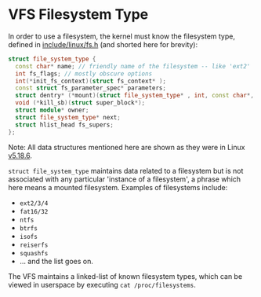 # VFS Filesystem Type

In order to use a filesystem, the kernel must know the filesystem type, defined in [include/linux/fs.h](https://elixir.bootlin.com/linux/v5.7-rc4/source/include/linux/fs.h#L2234) (and shorted here for brevity):

```cpp
struct file_system_type {
  const char* name; // friendly name of the filesystem -- like 'ext2'
  int fs_flags; // mostly obscure options   
  int(*init_fs_context)(struct fs_context* );
  const struct fs_parameter_spec* parameters;
  struct dentry* (*mount)(struct file_system_type* , int, const char*, void*);
  void (*kill_sb)(struct super_block*);
  struct module* owner;
  struct file_system_type* next;
  struct hlist_head fs_supers;
};
```

Note: All data structures mentioned here are shown as they were in Linux [v5.18.6](https://elixir.bootlin.com/linux/v5.18.6/source).

`struct file_system_type` maintains data related to a filesystem but is not associated with any particular 'instance of a filesystem', a phrase which here means a mounted filesystem. Examples of filesystems include:

- `ext2/3/4`
- `fat16/32`
- `ntfs`
- `btrfs`
- `isofs`
- `reiserfs`
- `squashfs`
- ... and the list goes on.

The VFS maintains a linked-list of known filesystem types, which can be viewed in userspace by executing `cat /proc/filesystems`.